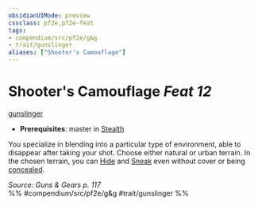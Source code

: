 ```yaml
---
obsidianUIMode: preview
cssclass: pf2e,pf2e-feat
tags:
- compendium/src/pf2e/g&g
- trait/gunslinger
aliases: ["Shooter's Camouflage"]
---
```

# Shooter's Camouflage  *Feat 12*  
[gunslinger](Reference/Rules/Traits/gunslinger-g-g.md "Gunslinger Class Trait")  

- **Prerequisites**: master in [Stealth](skills.md#Stealth)

You specialize in blending into a particular type of environment, able to disappear after taking your shot. Choose either natural or urban terrain. In the chosen terrain, you can [Hide](Reference/Rules/Actions/hide.md) and [Sneak](sneak.md) even without cover or being [concealed](conditions.md#Concealed).

*Source: Guns & Gears p. 117*  
%% #compendium/src/pf2e/g&g #trait/gunslinger %%